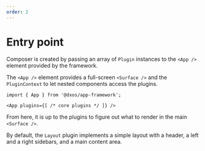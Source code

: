 ```yaml
---
order: 2
---
```

# Entry point

Composer is created by passing an array of `Plugin` instances to the `<App />` element provided by the framework.

The `<App />` element provides a full-screen `<Surface />` and the `PluginContext` to let nested components access the plugins.

```tsx
import { App } from '@dxos/app-framework';

<App plugins={[ /* core plugins */ ]} />
```

From here, it is up to the plugins to figure out what to render in the main `<Surface />`. 

By default, the `Layout` plugin implements a simple layout with a header, a left and a right sidebars, and a main content area.